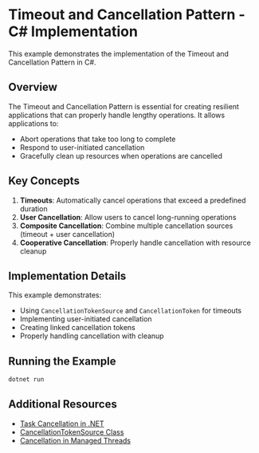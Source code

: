 # Timeout and Cancellation Pattern - C# Implementation

This example demonstrates the implementation of the Timeout and Cancellation Pattern in C#.

## Overview

The Timeout and Cancellation Pattern is essential for creating resilient applications that can properly handle lengthy operations. It allows applications to:
- Abort operations that take too long to complete
- Respond to user-initiated cancellation
- Gracefully clean up resources when operations are cancelled

## Key Concepts

1. **Timeouts**: Automatically cancel operations that exceed a predefined duration
2. **User Cancellation**: Allow users to cancel long-running operations
3. **Composite Cancellation**: Combine multiple cancellation sources (timeout + user cancellation)
4. **Cooperative Cancellation**: Properly handle cancellation with resource cleanup

## Implementation Details

This example demonstrates:

- Using `CancellationTokenSource` and `CancellationToken` for timeouts
- Implementing user-initiated cancellation
- Creating linked cancellation tokens
- Properly handling cancellation with cleanup

## Running the Example

```bash
dotnet run
```

## Additional Resources

- [Task Cancellation in .NET](https://docs.microsoft.com/en-us/dotnet/standard/parallel-programming/task-cancellation)
- [CancellationTokenSource Class](https://docs.microsoft.com/en-us/dotnet/api/system.threading.cancellationtokensource)
- [Cancellation in Managed Threads](https://docs.microsoft.com/en-us/dotnet/standard/threading/cancellation-in-managed-threads)
